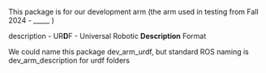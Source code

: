 This package is for our development arm (the arm used in testing from Fall 2024 - _____ )

description - UR**D**F - Universal Robotic **Description** Format

We could name this package dev_arm_urdf, but standard ROS naming is dev_arm_description for urdf folders


